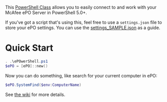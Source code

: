 This [PowerShell Class](https://technet.microsoft.com/en-us/library/dn820211.aspx) allows you to easily connect to and work with your McAfee ePO Server in PowerShell 5.0+.

If you've got a script that's using this, feel free to use a `settings.json` file to store your ePO settings. You can use the [settings_SAMPLE.json](settings_SAMPLE.json) as a guide.

# Quick Start

```powershell
. .\ePOwerShell.ps1
$ePO = [ePO]::new()
```

Now you can do something, like search for your current computer in ePO:

```powershell
$ePO.SystemFind($env:ComputerName)
```

See [the wiki](../../wiki) for more details.